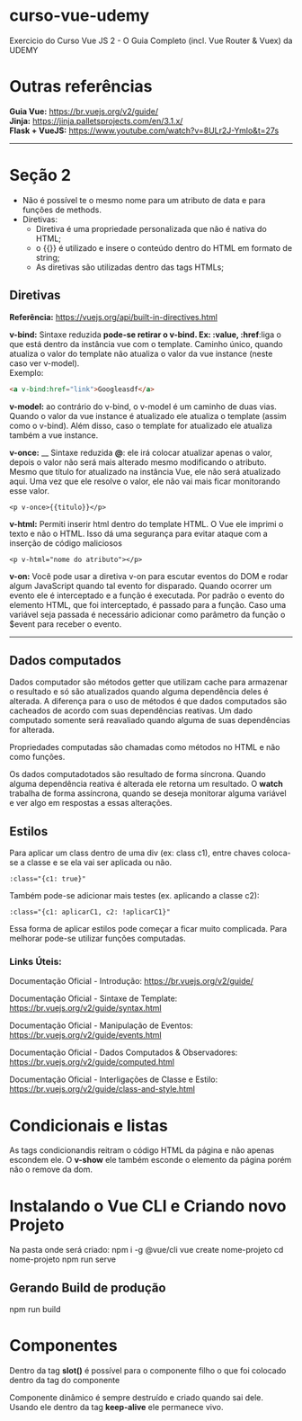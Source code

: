 # curso-vue-udemy
Exercicio do Curso Vue JS 2 - O Guia Completo (incl. Vue Router &amp; Vuex) da UDEMY

# Outras referências

__Guia Vue:__ https://br.vuejs.org/v2/guide/  
__Jinja:__ https://jinja.palletsprojects.com/en/3.1.x/  
__Flask + VueJS:__ https://www.youtube.com/watch?v=8ULr2J-Ymlo&t=27s  

---

# Seção 2
- Não é possível te o mesmo nome para um atributo de data e para funções de methods.
- Diretivas:
  - Diretiva é uma propriedade personalizada que não é nativa do HTML;
  - o {{}} é utilizado e insere o conteúdo dentro do HTML em formato de string;
  - As diretivas são utilizadas dentro das tags HTMLs; 

    

## Diretivas
__Referência:__ https://vuejs.org/api/built-in-directives.html   

__v-bind:__ Sintaxe reduzida __pode-se retirar o v-bind. Ex: :value, :href__:liga o que está dentro da instância vue com o template. Caminho único, quando atualiza o valor do template não atualiza o valor da vue instance (neste caso ver v-model).   
Exemplo:
```html
<a v-bind:href="link">Googleasdf</a> 
``` 

__v-model:__ ao contrário do v-bind, o v-model é um caminho de duas vias. Quando o valor da vue instance é atualizado ele atualiza o template (assim como o v-bind). Além disso, caso o template for atualizado ele atualiza também a vue instance.  

__v-once:__ __ Sintaxe reduzida __@__: ele irá colocar atualizar apenas o valor, depois o valor não será mais alterado mesmo modificando o atributo. Mesmo que título for atualizado na instância Vue, ele não será atualizado aqui. Uma vez que ele resolve o valor, ele não vai mais ficar monitorando esse valor.
```
<p v-once>{{titulo}}</p>
```

__v-html:__ Permiti inserir html dentro do template HTML. O Vue ele imprimi o texto e não o HTML. Isso dá uma segurança para evitar ataque com a inserção de código maliciosos
```
<p v-html="nome do atributo"></p>
```

__v-on:__ Você pode usar a diretiva v-on para escutar eventos do DOM e rodar algum JavaScript quando tal evento for disparado.  Quando ocorrer um evento ele é interceptado e a função é executada. Por padrão o evento do elemento HTML, que foi interceptado, é passado para a função. Caso uma variável seja passada é necessário adicionar como parâmetro da função o $event para receber o evento.   

---

## Dados computados

Dados computador são métodos getter que  utilizam cache para armazenar o resultado e só são atualizados quando alguma dependência deles é alterada. A diferença para o uso de métodos é que dados computados são cacheados de acordo com suas dependências reativas. Um dado computado somente será reavaliado quando alguma de suas dependências for alterada.

Propriedades computadas são chamadas como métodos no HTML e não como funções.

Os dados computadotados são resultado de forma síncrona. Quando alguma dependência reativa é alterada ele retorna um resultado. O __watch__ trabalha de forma assíncrona, quando se deseja monitorar alguma variável e ver algo em respostas a essas alterações.

## Estilos

Para aplicar um class dentro de uma div (ex: class c1), entre chaves coloca-se a classe e se ela vai ser aplicada ou não.

```
:class="{c1: true}"
```

Também pode-se adicionar mais testes (ex. aplicando a classe c2):

```
:class="{c1: aplicarC1, c2: !aplicarC1}"
```

Essa forma de aplicar estilos pode começar a ficar muito complicada. Para melhorar pode-se utilizar funções computadas.

### Links Úteis:

Documentação Oficial - Introdução: https://br.vuejs.org/v2/guide/

Documentação Oficial - Sintaxe de Template: https://br.vuejs.org/v2/guide/syntax.html

Documentação Oficial - Manipulação de Eventos: https://br.vuejs.org/v2/guide/events.html

Documentação Oficial - Dados Computados & Observadores: https://br.vuejs.org/v2/guide/computed.html

Documentação Oficial - Interligações de Classe e Estilo: https://br.vuejs.org/v2/guide/class-and-style.html

# Condicionais e listas
As tags condicionandis reitram o código HTML da página e não apenas escondem ele. O __v-show__ ele também esconde o elemento da página porém não o remove da dom.

# Instalando o Vue CLI e Criando novo Projeto

Na pasta onde será criado:
npm i -g @vue/cli
vue create nome-projeto 
cd nome-projeto
npm run serve

## Gerando Build de produção
npm run build

# Componentes
Dentro da tag __slot()__ é possível para o componente filho o que foi colocado dentro da tag do componente

Componente dinâmico é sempre destruído e criado quando sai dele. Usando ele dentro da tag __keep-alive__ ele permanece vivo.